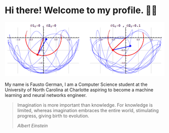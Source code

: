 # Hi there! Welcome to my profile. 👋🏾

<img src="https://raw.githubusercontent.com/faustotnc/faustotnc/master/chaos.gif" alt="Main image that lists Fausto German's topics of interest: Computer Science, Machine Learning, Artificial Intelligence, Algorithms, and Mathematics.">  

My name is Fausto German, I am a Computer Science student at the University of North Carolina at Charlotte aspiring to become a machine learning and neural networks engineer.

> Imagination is more important than knowledge.  For knowledge is limited, whereas imagination embraces the entire world, stimulating progress, giving birth to evolution.
>
> *Albert Einstein*
